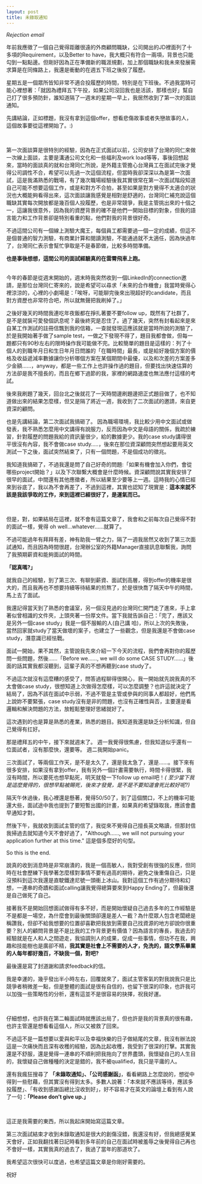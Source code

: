 ```yaml
---
layout: post
title: 未錄取通知
---
```

*Rejection email* 

年前我應徵了一個自己覺得距離很遠的外商顧問職缺，公司開出的JD裡面列了十多項的Requirement，以及Better to have，我大概只有符合一兩項，背景也只能勾到一點點邊。但剛好因為正在準備新的職涯規劃，加上那個職缺和我未來發展需求算是在同條路上，我還是衝動的在週五下班之後投了履歷。

星期五是一個眾所皆知非常不適合投履歷的時間，特別是在下班後。不過我當時可能心裡想著：「就因為禮拜五下午投，如果公司沒回我也是活該，那樣也好」幫自己打了很多預防針，誰知道隔了一週末的星期一早上，我居然收到了第一次的面談通知。

先講結論，正如標題，我沒有拿到這個offer，想看悲傷故事或者失戀故事的人，這個故事要從這裡開始了。:)

<br/>

第一次面談算是很特別的經驗，因為在正式面試以前，公司安排了台灣的同仁來做一次線上面談，主要是溝通公司文化和一些福利及work load等等，事後回想起來，當時的面談真的就和台灣同仁所說，是外籍主管擔心台灣員工在面試完後才覺得公司調性不合，希望可以先過一次這個流程，但當時我卻深深以為是第一次面試，這是我滿熟悉的戰場，有了幾次職場經驗後我其實很常在第一次面試階段知道自己可能不想要這個工作，或是和對方不合拍，甚至如果是對方覺得不太適合的狀況也大概能夠看得出來，這次面談讓我感覺是相對是舒適的，台灣同仁補充說這個職缺其實每次開放都是幾百個人投履歷，也是非常競爭，我是主管挑出來的十個之一，這讓我很意外，因為我的資歷背景的確不是他們一開始目標的對象，但我的語言能力和工作背景卻是特別看重的點，他們對我的背景很好奇。

不過這間公司有一個線上測驗大魔王，每個員工都需要過一個一定的成績，但這不是個普通的智力測驗，有商業計算和閱讀測驗，不能通過就不太適任，因為快過年了，台灣同仁表示會幫忙爭取是不是春節做，比較多時間準備。
<br/>

**也是事後想想，這間公司的面試經驗真的在雲霄飛車上跑。**

<br/>
今年的春節是從週末開始的，週末時我突然收到一個LinkedIn的connection邀請，是那位台灣同仁寄來的，說是希望可以尋求「未來的合作機會」我當時覺得心裡涼涼的，心裡的小劇場是：「唉呀，可能聊完後來出現超好的candidate，而且對方資歷也非常符合吧，所以就無聲把我刷掉了。」

之後好幾天的時間我連吃年夜飯都在掙扎著要不要follow up，既然有了社群了，是不是就裝可愛發個訊息呢？最後終究是忍住了。過了幾天，突然有封看起來是來自某工作測試的註冊信飄到我的信箱，一查就發現這應該就是當時所說的測驗了，於是我開始著手做了sample test，一做之下發現不得了，題目我都會做，但每一題都只有90秒左右的限時操作我可能做不完。比較簡單的題目是這樣的：列了十個人的到職年月日和生日年月日問誰的「在職時間」最長，或是給好幾個方案的價格及收益遞減率數據讓你分析哪個方案在某個期間中最優，以及和次差的方案差多少金額......，anyway，都是一些工作上也許操作過的題目，但要找出快速估算的方法卻是我不擅長的，而且在鄉下過節的我，家裡的網路速度也無法應付這樣的考試。

後來我刷題了幾天，回台北之後就花了一天時間邊刷題邊把正式題目做了，也不知道做出來的結果怎麼樣，但又是隔了將近一週，我收到了二次面試的邀請，來自更資深的顧問。

也是先講結論，第二次面試我搞砸了。
因為職場環境，我比較少用中文面試或做發表，我不熟悉怎麼用中文講得有說服力，反而因為中文是母語的關係，我疏於練習，針對履歷的問題我給的資訊量很少，給的數據更少。我的case study講得很平很沒有內容，我不會做case study…..，後來在那位資深顧問突然想起要用英文測試一下之後，面試突然結束了，只有一個問題，不是個成功的徵兆。

我知道我搞砸了，不過我還是問了自己好奇的問題:「如果有機會加入你們，會從哪些project開始？」以及下次聯繫大概會是什麼時候。資深顧問說其實我安排了很早的面試，中間還有其他應徵者，所以結果至少要等上一週。這時我的心情已經來到谷底了，我以為不會再差了，不過到這裡，其實也認知了現實是：**這本來就不該是我該爭取的工作，來到這裡已經很好了，是運氣而已。**

<br/>


但是，對，如果結局在這裡，就不會有這篇文章了，我會和之前每次自己覺得不對的面試一樣，覺得 oh well…whatever……就算了。

不過可能過年有拜拜有差，神有助我一臂之力，隔了一週我居然又收到了第三次面試通知，而且因為時間很趕，台灣辦公室的外籍Manager直接訊息聯繫我，詢問了我預期薪資和能夠面試的時間。

**「認真嗎?」** 

就我自己的經驗，到了第三次、有聊到薪資、面試到高層，得到offer的機率是很大的，而且我再也不想要持續等待結果的煎熬了，於是很快喬了隔天中午的時間，馬上去了面試。

我還記得當天到了熟悉的會議室，另一個沒見過的台灣同仁開門走了進來，手上拿著似曾相識的文件夾，上頭夾著一份厚文件。當下我就告訴自己：「完了，應該又是另外一個case study」我是一個不服輸的人(自己講 哈)，所以上次的失敗後，當然回家就study了當天做壞的案子，也建立了一些觀念，但是我還是不會做case study，潛意識已經怯戰。

面試一開始，果不其然，主管說我先來介紹一下今天的流程，我們會再對你的履歷問一些問題，然後……「Before we……, we will do some CASE STUDY……」後面的話其實我都沒聽到，這輩子真的不想再聽到case study了。

不過這次就沒有這麼糟的感受了，問答過程聊得很開心，我一開始就先說我真的不太會做case study，很想知道上次做得怎麼樣，可以怎麼調整？也許這就決定了結局了，因為不該在面試中示弱，不過不管是主管或參與的同事人都超好，他們馬上說妳不要緊張，case study沒有是非的問題，也沒有正確性與否，主要還是看邏輯和解決問題的方法，放輕鬆整理好思緒就好了。

這次遇到的也是算是熟悉的產業，熟悉的題目。我知道我還是缺乏分析知識，但自己覺得有扛好。

那是禮拜五的中午，接下來就週末了。
週一我覺得很焦慮，但我知道似乎還有一位面試者，沒有那麼快，還要等。
週二我開始panic。

三次面試了，等兩個工作天，是不是太久了，還是我太急了，還是......。接下來有很多安排，如果沒有拿到offer，我有另外一個計畫需要執行，時間卡得很緊，我沒有時間，所以要死也想早點死，明天就發一下follow up email吧！*( 至少當下我是這麼覺得的，很想早點被賜死，後來才發覺，是不是不要知道會死比較好呢?)*

隔天午休過後，我心裡還是懸著，覺得50/50了，到了這個關口，不上的機率可能還大些，面試途中我也提到了要短暫出國的計畫，如果真的希望錄取我，應該會盡早通知才對。

然後下午，我就收到面試主管的信了，我從來不覺得自己擅長英文略讀，但那封信我掃過去就知道今天不會好過了，"Although……, we will not pursuing your application further at this time." 這是個多麼好的句型。

So this is the end.

說真的收到消息時是非常崩潰的，我是一個高敏人，我對受創有很強的反應，但同時在社會歷練下我學著怎麼樣對事情不要有過高的期待，避免之後重傷自己，只是沒預料到這次我還是直駛鐵達尼號一頭衝上冰山。我對這個工作有過分期待和幻想，一連串的奇蹟和面試calling讓我覺得總算要來到Happy Ending了，但最後還是自己做死了自己。

接著我不是開始回想面試做得有多不好，而是開始懷疑自己過去多年的工作經驗是不是都是一場空，為什麼會到最後關頭卻還是差人一截？為什麼眾人包含老闆總是稱讚我，但卻不給我想要的位置卻喜歡把我放到需要自己找資源的地方卻說你很重要？別人的顧問背景是不是比我的工作背景更有價值？因為語言的專長，我過去的經驗就是在人和人之間遊走，我協調別人的成果，促成一些事情，但功不在我，興趣和技能樹也是廣卻不精，**我其實是社會上不需要的人才，免洗的，語文學系畢業的人每年都好幾百，不缺我一個，對吧?**

最後還是寫了封道謝和請求feedback的信。


我是幸運的，幾乎發出半小時左右，回覆就來了，面試主管客氣的對我說我只是比競爭者稍微差一點，但是整體的面試是很有自信的，也留下很深的印象，也許我可以加強一些策略性的分析，還有這並不是很容易的抉擇，祝我好運。

<br/>


仔細想想，也許我在第二輪面試時就應該出局了，但也許是我的背景真的很有趣，也許主管還是想看看這個人，所以又被救了回來。

不過這不是一篇想要以愛與和平以及幸福快樂的日子做結尾的文章，我沒有辦法說這是一次痛快而且深有收穫的經驗，因為比起收穫，我受到了很深的打擊。其實我還是不舒服，還是覺得一連串的不順利把我拖向了世界盡頭，我懷疑自己的人生目的，我懷疑自己做種種的決定是錯的，我不被qualified，我只是平庸的人。

還有我瘋狂搜尋了 **「未錄取通知」、「公司感謝函」**，看看網路上怎麼說的，想從中得到一些慰藉，但其實沒有得到太多。多數人說著：「本來就不應該等待，應該多投履歷」、「有收到感謝函總比沒收到好」，好不容易才在英文的論壇上看到有人說了一句：**「Please don’t give up.」**

<br/>

這正是我需要的東西，所以我起床開始寫這篇文章。

第三次面試結束才收到未錄取通知是很大的創傷沒錯，我還沒有好，但我總感覺某天會好，正如我翻找著日記時看到多年前的自己在面試時被羞辱之後覺得自己再也不會好一樣，其實我真的過去了，我過了當年的那道坎了。

我希望這次很快可以度過，也希望這篇文章是你剛好需要的。

祝好


